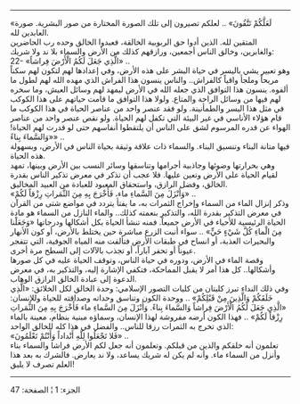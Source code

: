 ------------------------------------------------------------------------

«لَعَلَّكُمْ تَتَّقُونَ» .. لعلكم تصيرون إلى تلك الصورة المختارة من صور البشرية.
صورة العابدين لله.  
المتقين لله. الذين أدوا حق الربوبية الخالقة، فعبدوا الخالق وحده رب
الحاضرين والغابرين، وخالق الناس أجمعين، ورازقهم كذلك من الأرض والسماء
بلا ند ولا شريك:  
22- «الَّذِي جَعَلَ لَكُمُ الْأَرْضَ فِراشاً» ..  
وهو تعبير يشي باليسر في حياة البشر على هذه الأرض، وفي إعدادها لهم لتكون
لهم سكناً مريحاً وملجأ واقياً كالفراش.. والناس ينسون هذا الفراش الذي مهده
الله لهم لطول ما ألفوه. ينسون هذا التوافق الذي جعله الله في الأرض ليمهد
لهم وسائل العيش، وما سخره لهم فيها من وسائل الراحة والمتاع. ولولا هذا
التوافق ما قامت حياتهم على هذا الكوكب في مثل هذا اليسر والطمأنينة. ولو
فقد عنصر واحد من عناصر الحياة في هذا الكوكب ما قام هؤلاء الأناسي في غير
البيئة التي تكفل لهم الحياة. ولو نقص عنصر واحد من عناصر الهواء عن قدره
المرسوم لشق على الناس أن يلتقطوا أنفاسهم حتى لو قدرت لهم الحياة!
«وَالسَّماءَ بِناءً» ..  
فيها متانة البناء وتنسيق البناء. والسماء ذات علاقة وثيقة بحياة الناس في
الأرض، وبسهولة هذه الحياة.  
وهي بحرارتها وضوئها وجاذبية أجرامها وتناسقها وسائر النسب بين الأرض
وبينها، تمهد لقيام الحياة على الأرض وتعين عليها. فلا عجب أن تذكر في معرض
تذكير الناس بقدرة الخالق، وفضل الرازق، واستحقاق المعبود للعبادة من
العبيد المخاليق.  
«وَأَنْزَلَ مِنَ السَّماءِ ماء، فَأَخْرَجَ بِهِ مِنَ الثَّمَراتِ رِزْقاً لَكُمْ» ..  
وذكر إنزال الماء من السماء وإخراج الثمرات به، ما يفتأ يتردد في مواضع شتى
من القرآن في معرض التذكير بقدرة الله، والتذكير بنعمته كذلك.. والماء
النازل من السماء هو مادة الحياة الرئيسية للأحياء في الأرض جميعاً. فمنه
تنشأ الحياة بكل أشكالها ودرجاتها «وَجَعَلْنا مِنَ الْماءِ كُلَّ شَيْءٍ حَيٍّ» .. سواء
أنبت الزرع مباشرة حين يختلط بالأرض، أو كون الأنهار والبحيرات العذبة، أو
انساح في طبقات الأرض فتألفت منه المياه الجوفية، التي تتفجر عيوناً أو تحفر
آباراً، أو تجذب بالآلات إلى السطح مرة أخرى.  
وقصة الماء في الأرض، ودوره في حياة الناس، وتوقف الحياة عليه في كل صورها
وأشكالها.. كل هذا أمر لا يقبل المماحكة، فتكفي الإشارة إليه، والتذكير به،
في معرض الدعوة إلى عبادة الخالق الرازق الوهاب.  
وفي ذلك النداء تبرز كليتان من كليات التصور الإسلامي: وحدة الخالق لكل
الخلائق: «الَّذِي خَلَقَكُمْ وَالَّذِينَ مِنْ قَبْلِكُمْ» .. ووحدة الكون وتناسق وحداته
وصداقته للحياة وللإنسان: «الَّذِي جَعَلَ لَكُمُ الْأَرْضَ فِراشاً وَالسَّماءَ بِناءً. وَأَنْزَلَ
مِنَ السَّماءِ ماء فَأَخْرَجَ بِهِ مِنَ الثَّمَراتِ رِزْقاً لَكُمْ» .. فهذا الكون أرضه مفروشة
لهذا الإنسان، وسماؤه مبنية بنظام، معينة بالماء الذي تخرج به الثمرات رزقا
للناس.. والفضل في هذا كله للخالق الواحد:  
«فَلا تَجْعَلُوا لِلَّهِ أَنْداداً وَأَنْتُمْ تَعْلَمُونَ» ..  
تعلمون أنه خلقكم والذين من قبلكم. وتعلمون أنه جعل لكم الأرض فراشا
والسماء بناء وأنزل من السماء ماء. وأنه لم يكن له شريك يساعد، ولا ند
يعارض. فالشرك به بعد هذا العلم تصرف لا يليق!

------------------------------------------------------------------------

الجزء: 1 ¦ الصفحة: 47
